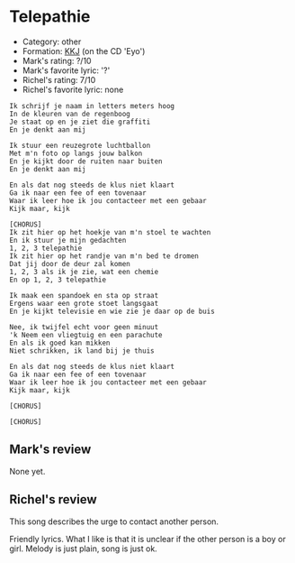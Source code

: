 # Telepathie

 * Category: other
 * Formation: [KKJ](Kkj.md) (on the CD 'Eyo')
 * Mark's rating: ?/10
 * Mark's favorite lyric: '?'
 * Richel's rating: 7/10
 * Richel's favorite lyric: none

```
Ik schrijf je naam in letters meters hoog
In de kleuren van de regenboog
Je staat op en je ziet die graffiti
En je denkt aan mij

Ik stuur een reuzegrote luchtballon
Met m'n foto op langs jouw balkon
En je kijkt door de ruiten naar buiten
En je denkt aan mij

En als dat nog steeds de klus niet klaart
Ga ik naar een fee of een tovenaar
Waar ik leer hoe ik jou contacteer met een gebaar
Kijk maar, kijk

[CHORUS]
Ik zit hier op het hoekje van m'n stoel te wachten
En ik stuur je mijn gedachten
1, 2, 3 telepathie
Ik zit hier op het randje van m'n bed te dromen
Dat jij door de deur zal komen
1, 2, 3 als ik je zie, wat een chemie
En op 1, 2, 3 telepathie

Ik maak een spandoek en sta op straat
Ergens waar een grote stoet langsgaat
En je kijkt televisie en wie zie je daar op de buis

Nee, ik twijfel echt voor geen minuut
'k Neem een vliegtuig en een parachute
En als ik goed kan mikken
Niet schrikken, ik land bij je thuis

En als dat nog steeds de klus niet klaart
Ga ik naar een fee of een tovenaar
Waar ik leer hoe ik jou contacteer met een gebaar
Kijk maar, kijk

[CHORUS]

[CHORUS]
```

## Mark's review

None yet.

## Richel's review

This song describes the urge to contact another person.

Friendly lyrics. What I like is that it is unclear if the other person is a boy or girl.
Melody is just plain, song is just ok.